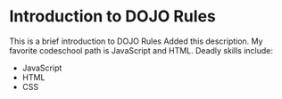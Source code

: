Introduction to DOJO Rules
==========
This is a brief introduction to DOJO Rules
Added this description.
My favorite codeschool path is JavaScript and HTML.
Deadly skills include:
* JavaScript
* HTML
* CSS
